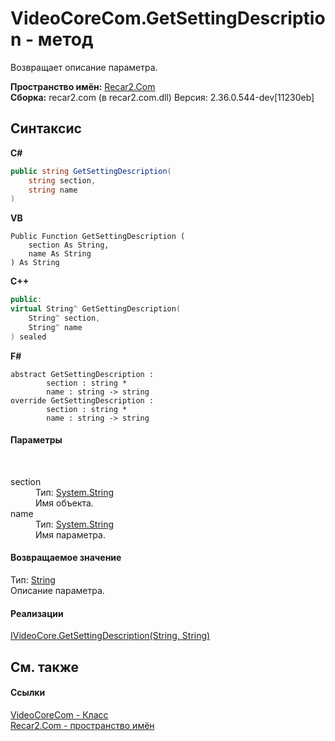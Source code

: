 # VideoCoreCom.GetSettingDescription - метод
 

Возвращает описание параметра.

**Пространство имён:**&nbsp;<a href="68726a4f-5108-9c67-8918-cc6a6e73f216">Recar2.Com</a><br />**Сборка:**&nbsp;recar2.com (в recar2.com.dll) Версия: 2.36.0.544-dev[11230eb]

## Синтаксис

**C#**<br />
``` C#
public string GetSettingDescription(
	string section,
	string name
)
```

**VB**<br />
``` VB
Public Function GetSettingDescription ( 
	section As String,
	name As String
) As String
```

**C++**<br />
``` C++
public:
virtual String^ GetSettingDescription(
	String^ section, 
	String^ name
) sealed
```

**F#**<br />
``` F#
abstract GetSettingDescription : 
        section : string * 
        name : string -> string 
override GetSettingDescription : 
        section : string * 
        name : string -> string 
```


#### Параметры
&nbsp;<dl><dt>section</dt><dd>Тип:&nbsp;<a href="http://msdn2.microsoft.com/ru-ru/library/s1wwdcbf" target="_blank">System.String</a><br />Имя объекта.</dd><dt>name</dt><dd>Тип:&nbsp;<a href="http://msdn2.microsoft.com/ru-ru/library/s1wwdcbf" target="_blank">System.String</a><br />Имя параметра.</dd></dl>

#### Возвращаемое значение
Тип:&nbsp;<a href="http://msdn2.microsoft.com/ru-ru/library/s1wwdcbf" target="_blank">String</a><br />Описание параметра.

#### Реализации
<a href="a682857a-4d4b-7582-578f-aeac70a1051d">IVideoCore.GetSettingDescription(String, String)</a><br />

## См. также


#### Ссылки
<a href="ccf26244-bb52-2173-a366-1022cb598c45">VideoCoreCom - Класс</a><br /><a href="68726a4f-5108-9c67-8918-cc6a6e73f216">Recar2.Com - пространство имён</a><br />